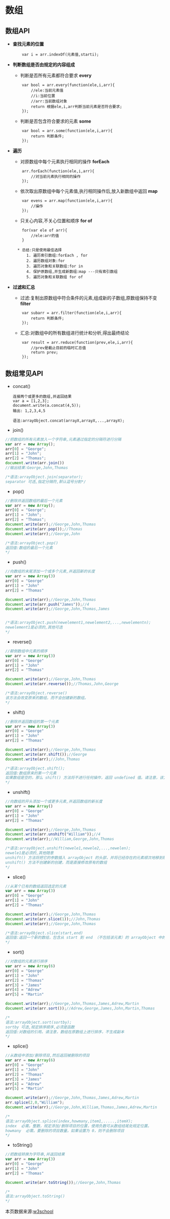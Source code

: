 # 数组
## 数组API
* **查找元素的位置**
	```
		var i = arr.indexOf(元素值,starti);
	```

* **判断数组是否由规定的内容组成**
	- 判断是否所有元素都符合要求 **every**
	```
		var bool = arr.every(function(ele,i,arr){
			//ele:当前元素值
			//i:当前位置
			//arr:当前数组对象
			return 根据ele,i,arr判断当前元素是否符合要求;
		});
	```
	- 判断是否包含符合要求的元素 **some**
	```
		var bool = arr.some(function(ele,i,arr){
			return 判断条件;
		});
	```
* **遍历**
	- 对原数组中每个元素执行相同的操作 **forEach**
	```
		arr.forEach(function(ele,i,arr){
			//对当前元素执行相同的操作
		});
	``` 
	- 依次取出原数组中每个元素值,执行相同操作后,放入新数组中返回 **map**
	```
		var evens = arr.map(function(ele,i,arr){
			//操作
		});
	```
	- 只关心内容,不关心位置和顺序 **for of**
	```
		for(var ele of arr){
			//ele:arr的值
		}
	```
		* 总结:只是使用最佳选择
			1. 遍历索引数组:forEach , for
			2. 遍历数组对象:for
			3. 遍历对象和关联数组:for in
			4. 保护原数组,并生成新数组:map ---只有索引数组
			5. 遍历对象和关联数组 for of
* **过滤和汇总**
	- 过滤:复制出原数组中符合条件的元素,组成新的子数组,原数组保持不变 **filter**
	```
		var subarr = arr.filter(function(ele,i,arr){
			return 判断条件;
		});
	```
	- 汇总:对数组中的所有数组进行统计和分析,得出最终结论
	```
		var result = arr.reduce(function(prev,ele,i,arr){
			//prev是截止目前的临时汇总值
			return prev;
		});
	```

## 数组常见API
  - concat()
	```
	连接两个或更多的数组,并返回结果
	var a = [1,2,3];
	document.write(a.concat(4,5));
	输出: 1,2,3,4,5
	
	语法:arrayObject.concat(arrayX,arrayX,...,arrayX);
	```
- join()
```javascript
//把数组的所有元素放入一个字符串,元素通过指定的分隔符进行分隔
var arr = new Array();
arr[0] = "George";
arr[1] = "John";
arr[2] = "Thomas";
document.write(arr.join())
//输出结果:George,John,Thomas

/*语法:arrayObject.join(separator);
separator 可选,指定分隔符,默认逗号分割*/
```

- pop()
```javascript
//删除并返回数组的最后一个元素
var arr = new Array();
arr[0] = "George";
arr[1] = "John";
arr[2] = "Thomas";
document.write(arr);//George,John,Thomas
document.write(arr.pop());//Thomas
document.write(arr);//George,John

/*语法:arrayObject.pop()
返回值:数组的最后一个元素
*/
```

- push()
```javascript
//向数组的末尾添加一个或多个元素,并返回新的长度
var arr = new Array(3)
arr[0] = "George"
arr[1] = "John"
arr[2] = "Thomas"

document.write(arr);//George,John,Thomas
document.write(arr.push("James"));//4
document.write(arr);//George,John,Thomas,James


/*语法:arrayObject.push(newelement1,newelement2,...,newelementn);
newelement1是必须的,其他可选
*/
```
- reverse()
```javascript
//颠倒数组中元素的顺序
var arr = new Array(3)
arr[0] = "George"
arr[1] = "John"
arr[2] = "Thomas"

document.write(arr);//George,John,Thomas
document.write(arr.reverse());//Thomas,John,George

/*语法:arrayObject.reverse()
该方法会改变原来的数组，而不会创建新的数组。
*/
```
- shift()
```javascript
//删除并返回数组的第一个元素
var arr = new Array(3)
arr[0] = "George"
arr[1] = "John"
arr[2] = "Thomas"

document.write(arr);//George,John,Thomas
document.write(arr.shift());//George
document.write(arr);//John,Thomas

/*语法:arrayObject.shift();
返回值:数组原来的第一个元素
如果数组是空的，那么 shift() 方法将不进行任何操作，返回 undefined 值。请注意，该方法不创建新数组，而是直接修改原有的 arrayObject。
*/
```
- unshift()
```javascript
//向数组的开头添加一个或更多元素,并返回数组的新长度
var arr = new Array()
arr[0] = "George"
arr[1] = "John"
arr[2] = "Thomas"

document.write(arr);//George,John,Thomas
document.write(arr.unshift("William"));//4
document.write(arr);//William,George,John,Thomas

/*语法:arrayObject.unshift(newele1,newele2,...,newelen);
newele1是必须的,其他随意
unshift() 方法将把它的参数插入 arrayObject 的头部，并将已经存在的元素顺次地移到较高的下标处，以便留出空间。该方法的第一个参数将成为数组的新元素 0，如果还有第二个参数，它将成为新的元素 1，以此类推
unshift() 方法不创建新的创建，而是直接修改原有的数组
*/
```
- slice()
```javascript
//从某个已有的数组返回选定的元素
var arr = new Array(3)
arr[0] = "George"
arr[1] = "John"
arr[2] = "Thomas"

document.write(arr);//George,John,Thomas
document.write(arr.slice(1));//John,Thomas
document.write(arr);//George,John,Thomas

/*语法:arrayObject.slice(start,end)
返回值:返回一个新的数组，包含从 start 到 end （不包括该元素）的 arrayObject 中的元素
*/
```
- sort()
```javascript
//对数组的元素进行排序
var arr = new Array(6)
arr[0] = "George"
arr[1] = "John"
arr[2] = "Thomas"
arr[3] = "James"
arr[4] = "Adrew"
arr[5] = "Martin"

document.write(arr);//George,John,Thomas,James,Adrew,Martin
document.write(arr.sort());//Adrew,George,James,John,Martin,Thomas

/*
语法:arrayObject.sort(sortby);
sortby 可选,规定排序顺序,必须是函数
返回值:对数组的引用。请注意，数组在原数组上进行排序，不生成副本
*/
```
- splice()
```javascript
//从数组中添加/删除项目,然后返回被删除的项目
var arr = new Array(6)
arr[0] = "George"
arr[1] = "John"
arr[2] = "Thomas"
arr[3] = "James"
arr[4] = "Adrew"
arr[5] = "Martin"

document.write(arr);//George,John,Thomas,James,Adrew,Martin
arr.splice(2,0,"William");
document.write(arr);//George,John,William,Thomas,James,Adrew,Martin

/*
语法:arrayObject.splice(index,howmany,item1,.....,itemX);
index  必需。整数，规定添加/删除项目的位置，使用负数可从数组结尾处规定位置。
howmany  必需。要删除的项目数量。如果设置为 0，则不会删除项目 
*/
```
- toString()
```javascript
//把数组转换为字符串,并返回结果
var arr = new Array(3)
arr[0] = "George"
arr[1] = "John"
arr[2] = "Thomas"

document.write(arr.toString());//George,John,Thomas

/*
语法:arrayObject.toString()
*/
```

本页数据来源:[w3school](http://www.w3school.com.cn/jsref/jsref_obj_array.asp)

